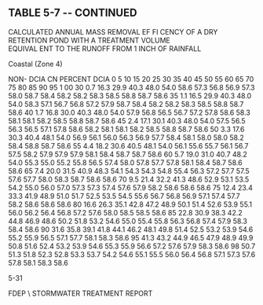 <!-- NEEDS USER REVIEW -->
## TABLE  5-7 -- CONTINUED 
 
CALCULATED  ANNUAL  MASS  REMOVAL  EF FI
CENCY  OF  A  DRY  RETENTION  POND 
WITH  A  TREATMENT  VOLUME  
EQUIVAL ENT  TO  THE 
 RUNOFF  FROM  1  INCH  OF  RAINFALL 
 

 
Coastal (Zone 4)
 
 
NON-
DCIA 
CN 
PERCENT DCIA 
0 
5 
10 
15 
20 
25 
30 
35 
40 
45 
50 
55 
60 
65 
70 
75 
80 
85 
90 
95 
1 00 
30 
0.7 
16.3 
29.9 
40.3 
48.0 
54.0 
58.6 
57.3 
56.8 
56.9 
57.3 
58.0 
58.7 
58.4 
58.2 
58.2 
58.3 
58.5 
58.8 
58.7 
58.6 
35 
1.1 
16.5 
29.9 
40.3 
48.0 
54.0 
58.3 
57.1 
56.7 
56.8 
57.2 
57.9 
58.7 
58.4 
58.2 
58.2 
58.3 
58.5 
58.8 
58.7 
58.6 
40 
1.7 
16.8 
30.0 
40.3 
48.0 
54.0 
57.9 
56.8 
56.5 
56.7 
57.2 
57.8 
58.6 
58.3 
58.1 
58.1 
58.2 
58.5 
58.8 
58.7 
58.6 
45 
2.4 
17.1 
30.1 
40.3 
48.0 
54.0 
57.5 
56.5 
56.3 
56.5 
57.1 
57.8 
58.6 
58.2 
58.1 
58.1 
58.2 
58.5 
58.8 
58.7 
58.6 
50 
3.3 
17.6 
30.3 
40.4 
48.1 
54.0 
56.9 
56.1 
56.0 
56.3 
56.9 
57.7 
58.4 
58.1 
58.0 
58.0 
58.2 
58.4 
58.8 
58.7 
58.6 
55 
4.4 
18.2 
30.6 
40.5 
48.1 
54.0 
56.1 
55.6 
55.7 
56.1 
56.7 
57.5 
58.2 
57.9 
57.9 
57.9 
58.1 
58.4 
58.7 
58.7 
58.6 
60 
5.7 
19.0 
31.0 
40.7 
48.2 
54.0 
55.3 
55.0 
55.2 
55.8 
56.5 
57.4 
58.0 
57.8 
57.7 
57.8 
58.1 
58.4 
58.7 
58.6 
58.6 
65 
7.4 
20.0 
31.5 
40.9 
48.3 
54.1 
54.3 
54.3 
54.8 
55.4 
56.3 
57.2 
57.7 
57.5 
57.6 
57.7 
58.0 
58.3 
58.7 
58.6 
58.6 
70 
9.5 
21.4 
32.2 
41.3 
48.6 
52.9 
53.1 
53.5 
54.2 
55.0 
56.0 
57.0 
57.3 
57.3 
57.4 
57.6 
57.9 
58.2 
58.6 
58.6 
58.6 
75 
12.4 
23.4 
33.3 
41.9 
48.9 
51.0 
51.7 
52.5 
53.5 
54.5 
55.6 
56.7 
56.8 
56.9 
57.1 
57.4 
57.7 
58.2 
58.6 
58.6 
58.6 
80 
16.6 
26.3 
35.1 
42.8 
47.2 
48.9 
50.1 
51.4 
52.6 
53.9 
55.1 
56.0 
56.2 
56.4 
56.8 
57.2 
57.6 
58.0 
58.5 
58.5 
58.6 
85 
22.8 
30.9 
38.3 
42.2 
44.8 
46.9 
48.6 
50.2 
51.8 
53.2 
54.6 
55.0 
55.4 
55.8 
56.3 
56.8 
57.4 
57.9 
58.3 
58.4 
58.6 
90 
31.6 
35.8 
39.1 
41.8 
44.1 
46.2 
48.1 
49.8 
51.4 
52.5 
53.2 
53.9 
54.6 
55.2 
55.9 
56.5 
57.1 
57.7 
58.1 
58.3 
58.6 
95 
41.3 
43.2 
44.9 
46.5 
47.9 
48.9 
49.9 
50.8 
51.6 
52.4 
53.2 
53.9 
54.6 
55.3 
55.9 
56.6 
57.2 
57.6 
57.9 
58.3 
58.6 
98 
50.7 
51.3 
51.8 
52.3 
52.8 
53.3 
53.7 
54.2 
54.6 
55.1 
55.5 
56.0 
56.4 
56.8 
57.1 
57.3 
57.6 
57.8 
58.1 
58.3 
58.6 
 
5-31

FDEP \ STORMWATER  TREATMENT  REPORT
